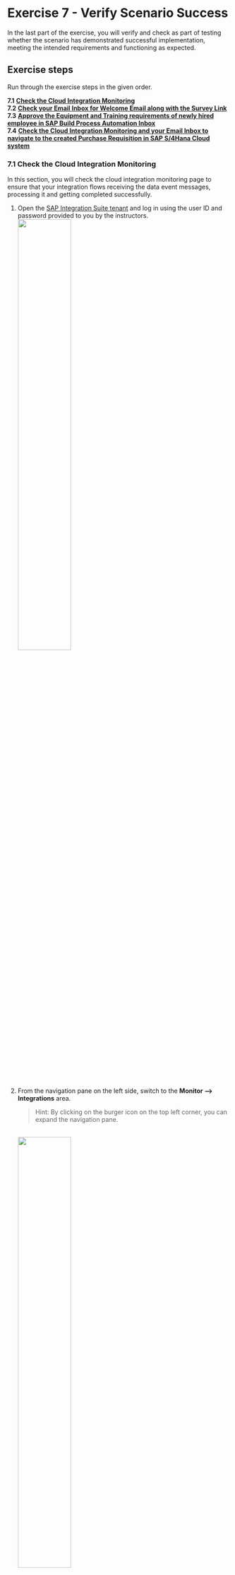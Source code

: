 # Exercise 7 - Verify Scenario Success

In the last part of the exercise, you will verify and check as part of testing whether the scenario has demonstrated successful implementation, meeting the intended requirements and functioning as expected.

## Exercise steps

Run through the exercise steps in the given order.

**7.1** [**Check the Cloud Integration Monitoring**](#71-check-the-cloud-integration-monitoring)
<br/>**7.2** [**Check your Email Inbox for Welcome Email along with the Survey Link**](#72-check-your-email-inbox-for-welcome-email-along-with-the-survey-link)
<br/>**7.3** [**Approve the Equipment and Training requirements of newly hired employee in SAP Build Process Automation Inbox**](#73-approve-the-equipment-and-training-requirements-of-newly-hired-employee-in-sap-build-process-automation-inbox)
<br/>**7.4** [**Check the Cloud Integration Monitoring and your Email Inbox to navigate to the created Purchase Requisition in SAP S/4Hana Cloud system**](#74-check-the-cloud-integration-monitoring-and-your-email-inbox-to-navigate-to-the-created-purchase-requisition-in-sap-s4hana-cloud-system)

### 7.1 Check the Cloud Integration Monitoring

In this section, you will check the cloud integration monitoring page to ensure that your integration flows receiving the data event messages, processing it and getting completed successfully.

1. Open the [SAP Integration Suite tenant](https://in264-72e8h9xc.integrationsuite.cfapps.eu10-002.hana.ondemand.com/shell/home) and log in using the user ID and password provided to you by the instructors.
<br><img src="/exercises/ex7/images/IS_Login.png" width=50% height=50%>

2. From the navigation pane on the left side, switch to the **Monitor --> Integrations** area.
   >Hint: By clicking on the burger icon on the top left corner, you can expand the navigation pane.
   
   <br><img src="/exercises/ex7/images/CI_Monitor_Navigate.png" width=50% height=50%>

3. You can see the multiple tiles providing a rich variety of monitoring options. For this exercise, we will monitor messages that have been processed. Click on the tile under <b>Monitor Message Processing</b> to look at **All Artifacts** from past one hour.
<br><img src="/exercises/ex7/images/CI_Monitor_Messages.png" width=90% height=90%>

4. In this view, you can filter your integration messages by using the <b>ID</b> field. Here, to filter through the multiple messages that could have been processed in the last hour, you can use the added employee ID i.e. **IN264-XXX**.
   > [!IMPORTANT]
   > Replace **XXX** with the participant number that is assigned to you.

   Here, you would see the complete messages for the following two integration flows:
   * **SAP SFSF New Hire Onboarding Process Approval Workflow using SAP Build Process Automation - IN264-XXX**
   * **SAP SFSF New Hire Welcome Email with Survey Link - IN264-000**
   <br/>

   > [!Note]
   > If the status does not reflect as **Completed** for any of the mentioned integration flows, please reach out to one of the session instructors for troubleshooting.
   
   <br><img src="/exercises/ex7/images/CI_Monitor_Messages_Filter.png" width=90% height=90%>

### 7.2 Check your Email Inbox for Welcome Email along with the Survey Link

In this section, you check your email inbox for the welcome email, which includes the survey link as a confirmation of the successful completion of your integration flow.

1. Open the email inbox that is associated with the Email ID you provided while adding a new employee in SAP SuccessFactors.

2. You should have received an email from saprover123@gmail.com. In case you do not see it in the inbox, check your spam or junk email folder.
<br><img src="/exercises/ex7/images/Welcome_Email.png" width=100% height=100%>

3. The email also has a link to survey. Click on the link and observe that the onboarding experience survey has been contextualized to you as a specific individual who has been newly hired in the organization, with team and manager specific questions getting reflected (these items were selected in SuccessFactors while adding the new employee). Fill the entire survey if you like else leave it after  checking the few screens.
<br><img src="/exercises/ex7/images/Survey.png" width=100% height=100%>

### 7.3 Approve the Equipment and Training requirements of newly hired employee in SAP Build Process Automation Inbox

In the previous section, you were in the role of the newly hired employee. In the following section, you will be switching roles, and acting as the hiring manager.

In the scenario, the hiring manager will need to approve equipment and training requirements of newly hired employee. To make this whole process a smooth experience for the manager, we make use of SAP Build Process Automation.

In this section, you (as a hiring manager) will check the SAP Build Process Automation inbox for the Equipment and Training Approval form as result of the successful completion of your integration flow.

1. Open the [SAP Build Process Automation - My Inbox](https://in264-72e8h9xc.sap-process-automation.cfapps.eu10.hana.ondemand.com/comsapspaprocessautomation.comsapspainbox/inbox.html) and log in using the user ID and password provided to you by the instructors. You will find a task waiting for your approval.
<br><img src="/exercises/ex7/images/SBPA_Approval_Form_1.png" width=90% height=90%>
<br><img src="/exercises/ex7/images/SBPA_Approval_Form_2.png" width=90% height=90%>

2. it's important to note that the SAP Build Process Automation (SBPA) employs equipment determination decisions specific to roles such as **Sales**, **Marketing**, **Analyst**, **Consulting**, and **Default**. Your selected role will dictate the equipment and training list displayed in the approval form.
<br/> Provide the **Comment** and click on the <b>Approve</b> button.
<br><img src="/exercises/ex7/images/SBPA_Approve.png" width=90% height=90%>

3. The employee should have received the approval notification along with the manager's **comment** on the newly hired candidate's Email ID as provided in the SAP SuccessFactors application.
<br><img src="/exercises/ex7/images/SBPA_Approve_Email.png" width=60% height=60%>

4. After the manager's approval, SAP Build Process Automation (SBPA) publishes the manager's approval event to the SAP Integration Suite's advanced event mesh topic `SBPA/NewHire/{EmployeeId}/Approval`, which triggers an integration to generate a purchase requisition (PR) containing the approved list of equipment in the S/4HANA Cloud system."

### 7.4 Check the Cloud Integration Monitoring and your Email Inbox to navigate to the created Purchase Requisition in SAP S/4Hana Cloud system

1. Open the [SAP Integration Suite tenant](https://in264-72e8h9xc.integrationsuite.cfapps.eu10-002.hana.ondemand.com/shell/home) and log in using the user ID and password provided to you by the instructors.
<br><img src="/exercises/ex7/images/IS_Login.png" width=50% height=50%>

2. From the navigation pane on the left side, switch to the **Monitor --> Integrations** area.
   >**Hint:** By clicking on the burger icon on the top left corner, you can expand the navigation pane.
   
   <br><img src="/exercises/ex7/images/CI_Monitor_Navigate.png" width=50% height=50%>

3. You can see the multiple tiles providing a rich variety of monitoring options. For this exercise, we will monitor messages that have been processed. Click on the tile under <b>Monitor Message Processing</b> to look at **All Artifacts** from past one hour.
<br><img src="/exercises/ex7/images/CI_Monitor_Messages.png" width=90% height=90%>

4. In this view, you can filter your integration messages by using the <b>ID</b> field. Here, to filter through the multiple messages that could have been processed in the last hour, you can use the added employee ID i.e. **IN264-XXX**.
   > [!IMPORTANT]
   > Replace **XXX** with the participant number that is assigned to you.

   Here, you would see the Completed message for the Purchase Requisition integration flow:
   * **Create Purchase Requisition in SAP S4HANA for New Hire Equipment Post Manager Approval - IN264-XXX**
   <br/>

   > [!Note]
   > If the status does not reflect as **Completed**, please reach out to one of the session instructors for troubleshooting.

   <br><img src="/exercises/ex7/images/CI_Monitor_Messages_Filter_2.png" width=90% height=90%>

5. Once the purchase requisition gets created, Cloud Integration also sends an email to the given newly hired candidate's email ID with the PR number.
6. Open the email inbox that is associated with the Email ID you provided while adding a new employee in SAP SuccessFactors.
7. You should have received an email from saprover123@gmail.com. In case you do not see it in the inbox, check your spam or junk email folder.
<br><img src="/exercises/ex7/images/PR_Email.png" width=100% height=100%>
8. The email has a link to the created PR in SAP S/4Hana Cloud System. Click on the link and login using the user ID and password provided by the instructors.
<br/>It will display the created Purchase Requisition with all the equipment as PR items.
<br><img src="/exercises/ex7/images/S4Hana_PR.png" width=100% height=100%>
   
## Summary
Congratulations, you have completed all the exercises of this session successfully.

Kindly refer back to [Scenario Overview](/intro/intro1/README.md) to see what you have just completed in entirety or navigate back to [Exercise overview page](/README.md#exercises).
